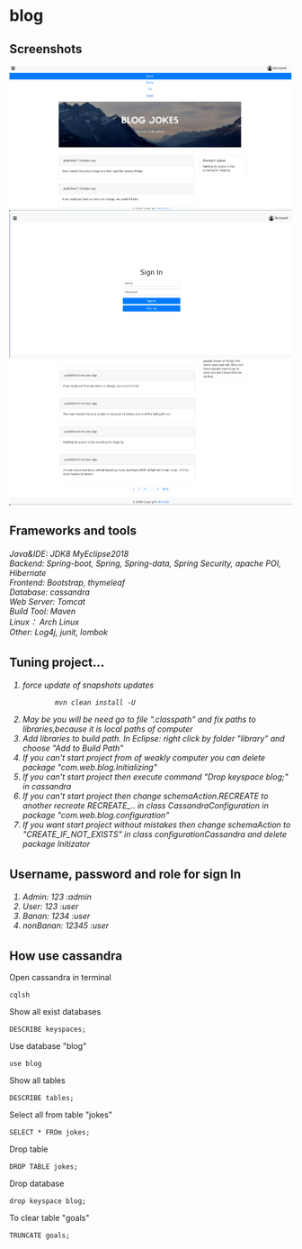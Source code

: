 # blog

<!---#<h2>Overwiew</h2>-->
<!---#<h6><h6>-->

    
<h2>Screenshots</h2>
<kbd><img src="screenshots/1.png"></kbd>
<kbd><img src="screenshots/3.png"></kbd>
<kbd><img src="screenshots/2.png"></kbd>


<h2>Frameworks and tools</h2>

<h6>
    Java&IDE: JDK8 MyEclipse2018<br>
    Backend: Spring-boot, Spring, Spring-data, Spring Security, apache POI, Hibernate<br>
    Frontend: Bootstrap, thymeleaf<br>
    Database: cassandra<br>
    Web Server: Tomcat<br>
    Build Tool: Maven<br>
    Linux： Arch Linux<br>
    Other: Log4j, junit, lombok<br>
</h6>


<h2>Tuning project...</h2>

<h6>
    <ol>
        <li>
            force update of snapshots updates
            
            mvn clean install -U
           
</li>

<li> May be you will be need go to file ".classpath" and  fix paths to libraries,because it is local paths of computer 
        <li>Add libraries to build path. In Eclipse: right click by folder "library" and choose "Add to Build Path"
        </li>
     <li>If you can't start project from of weakly computer you can delete package "com.web.blog.Initializing" </li> 
        <li>If you can't start project then execute command "Drop keyspace blog;" in cassandra </li> 
        <li>If you can't start project then change schemaAction.RECREATE to another recreate RECREATE_.. in class CassandraConfiguration in package "com.web.blog.configuration" </li> 
          <li>If you want start project without mistakes then change schemaAction to "CREATE_IF_NOT_EXISTS" in class configurationCassandra and delete package Initizator </li> 
   </ol>
</h6>


<h2>Username, password and role for sign In</h2>

<h6>
    <ol>
        <li>Admin: 123 :admin</li>
        <li>User: 123 :user</li>
        <li>Banan: 1234 :user</li>
        <li>nonBanan: 12345 :user</li>
   </ol>
</h6>


<h2>How use cassandra</h2>

Open cassandra in terminal
            
    cqlsh
    
Show all exist databases

    DESCRIBE keyspaces;
    
Use database "blog"
    
    use blog
  
Show all tables
    
    DESCRIBE tables;
    
Select all from table "jokes"
    
    SELECT * FROm jokes;

Drop table
    
    DROP TABLE jokes;
    
Drop database

    drop keyspace blog;
    
To clear table "goals"

    TRUNCATE goals;

